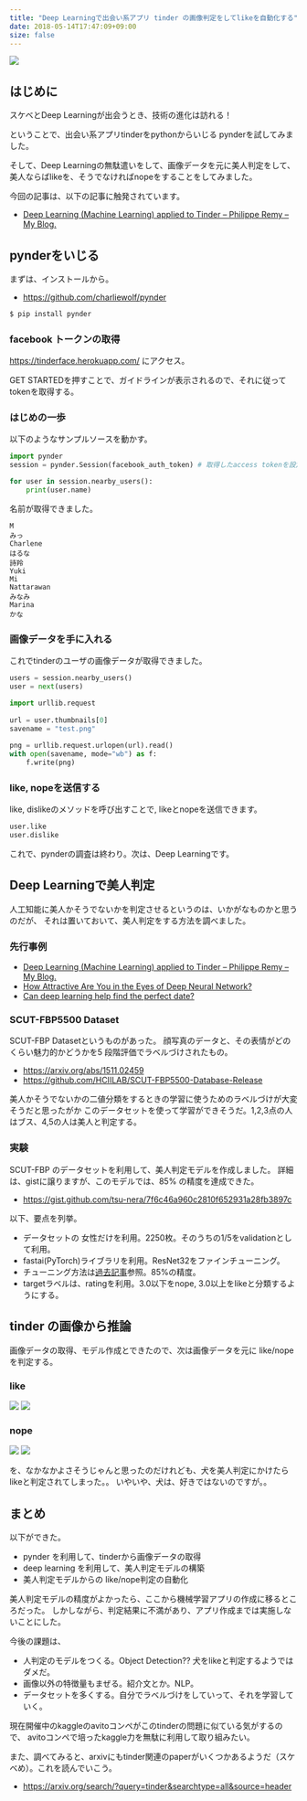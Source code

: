 ```yaml
---
title: "Deep Learningで出会い系アプリ tinder の画像判定をしてlikeを自動化する"
date: 2018-05-14T17:47:09+09:00
size: false
---
```


<img src="https://lh3.googleusercontent.com/88Vr382ZFo2bAbu_eM9KT1TNFC4ttFNdtuS_hbnUXA2K_sR3d2mdXZEHLTrxMr8GsT7hGvgL_Egyu8MUScYWxBaIL0bGp8lohotnVilz462AhX5-CPJ-d3fVq66Da1iZmG6P3mXjASmB0k51_52vU9hgJmFI7kWprdfYuFYytw4PimBLwj_jGx9KQxw8T-hHxrYs9JBKNxoIEmJVE3vXWQZ-RgK8CQdl_t-lrhQp1gOj0ZYqsKoTIDYuz21MQMJLLEo9wgwXd3I6HpS55ca_iAyLU_cjp8GvMJzgJTOpXCWNTSWottrlUMi5smalIzLx1d8DVzlxm0yi6pPCNId2OOE9Yn14lZr_L7INUabvXNtUu0wgXkfJOhrrxTbuU9A4lJHRKoeL-8tTLNyk71awkfIx1ZwyD8DI9s6L-it0ISh3ZrJzRBCGgvXq00TxqTU6qDrBGeLhPYxMKozNOXeaQm1Ju_ubPIY3xxv1DRIT4lbgF2mT2LJl3pnWwQ82VSarwpTH8e3m8LHJyrBXl72wDM_ZdLvF5EX3p13oQAEMbCmmHfo_zwrCbxhnT1fdicJAb5gqmrQ6f2g8y1Cg40qKPh7RFD2kBm_IvKK0rgc=w400-h300-no">

## はじめに
スケベとDeep Learningが出会うとき、技術の進化は訪れる！

ということで、出会い系アプリtinderをpythonからいじる pynderを試してみました。

そして、Deep Learningの無駄遣いをして、画像データを元に美人判定をして、
美人ならばlikeを、そうでなければnopeをすることをしてみました。

今回の記事は、以下の記事に触発されています。
- [Deep Learning \(Machine Learning\) applied to Tinder – Philippe Remy – My Blog\.](https://philipperemy.github.io/tinder-deep-learning/)

## pynderをいじる
まずは、インストールから。
- https://github.com/charliewolf/pynder

```bash
$ pip install pynder
```

### facebook トークンの取得
https://tinderface.herokuapp.com/ にアクセス。

GET STARTEDを押すことで、ガイドラインが表示されるので、それに従って tokenを取得する。

### はじめの一歩
以下のようなサンプルソースを動かす。

```python
import pynder
session = pynder.Session(facebook_auth_token) # 取得したaccess tokenを設定

for user in session.nearby_users():
    print(user.name)
```

名前が取得できました。

```text
M
みっ
Charlene
はるな
詩羚
Yuki
Mi
Nattarawan
みなみ
Marina
かな
```

### 画像データを手に入れる
これでtinderのユーザの画像データが取得できました。

```python
users = session.nearby_users()
user = next(users)

import urllib.request
 
url = user.thumbnails[0]
savename = "test.png"
 
png = urllib.request.urlopen(url).read()
with open(savename, mode="wb") as f:
    f.write(png)
```

### like, nopeを送信する
like, dislikeのメソッドを呼び出すことで, likeとnopeを送信できます。

```python
user.like
user.dislike
```

これで、pynderの調査は終わり。次は、Deep Learningです。

## Deep Learningで美人判定
人工知能に美人かそうでないかを判定させるというのは、いかがなものかと思うのだが、
それは置いておいて、美人判定をする方法を調べました。

### 先行事例
- [Deep Learning \(Machine Learning\) applied to Tinder – Philippe Remy – My Blog\.](https://philipperemy.github.io/tinder-deep-learning/)
- [How Attractive Are You in the Eyes of Deep Neural Network?](https://towardsdatascience.com/how-attractive-are-you-in-the-eyes-of-deep-neural-network-3d71c0755ccc)
- [Can deep learning help find the perfect date?](https://www.kdnuggets.com/2015/07/can-deep-learning-help-find-perfect-girl.html)

### SCUT-FBP5500 Dataset
SCUT-FBP Datasetというものがあった。
顔写真のデータと、その表情がどのくらい魅力的かどうかを5 段階評価でラベルづけされたもの。

- https://arxiv.org/abs/1511.02459
- https://github.com/HCIILAB/SCUT-FBP5500-Database-Release

美人かそうでないかの二値分類をするときの学習に使うためのラベルづけが大変そうだと思ったがか
このデータセットを使って学習ができそうだ。1,2,3点の人はブス、4,5の人は美人と判定する。

### 実験
SCUT-FBP のデータセットを利用して、美人判定モデルを作成しました。
詳細は、gistに譲りますが、このモデルでは、85% の精度を達成できた。

- https://gist.github.com/tsu-nera/7f6c46a960c2810f652931a28fb3897c

以下、要点を列挙。

- データセットの 女性だけを利用。2250枚。そのうちの1/5をvalidationとして利用。
- fastai(PyTorch)ライブラリを利用。ResNet32をファインチューニング。
- チューニング方法は[過去記事](https://futurismo.biz/2018/05/fastai_lesson2/)参照。85%の精度。
- targetラベルは、ratingを利用。3.0以下をnope, 3.0以上をlikeと分類するようにする。


## tinder の画像から推論
画像データの取得、モデル作成とできたので、次は画像データを元に like/nopeを判定する。

### like
<img src="https://lh3.googleusercontent.com/4zQgbHcrnX8CFBpEs0oo_tqKc00UHNvzZ7pTrHtfQO4izEm8bC5h3CIYswm953Pc33Xy2K4i2NFfd5jiGeyO7IKPOoRjWAhV16XMGLkeYqls0An051kpV5VsGSixt1qQfYloX8HIiYupemx2RTf4ueHUSOIuf3XYZoC351En0oyO5Ua0Tcxvvnt0TnTjoLnnZnWGFsbw8VgJgAvnGHrRmD1S-6c586TS3cx6e21HgaU-eGGJOhNV_WnSxjE5Af9skLFJP6uefNhmXXQ6HsAXh93lwxeKIly8XxNE6eC6pyKV0-HDGVpj1WQ3jhoPq5uYcRufJBn9uZynWhSVa9VgSydINzRHeLEqBXxsK-XyhghkjB7P1yMvyWkOK7nA-2S4S7IlYWH8FUl6SUnnE9Zy7Vo58t65FwKsjXucDIZ7Dpx0lRc4uIFe9gOJmi8rdIPMMsrpZPqiWlGCy_bANMUIBFachpEmIKdlfhVvi8hdGUpFMOFc8NjyTIBVjpmElXM4Zta3Ng9LC4wgOu7Y6Ig9ZvSxk1f-OFjNSEuI5eqZI-qru9ZrjMPv5E8-l3yvuyv-HPJJo0rZkQI1R2wbFNriGyOsfGVXXX3_qf33jwk=w618-h500-no">

<img src="https://lh3.googleusercontent.com/Q0POUddJ53MlUwp3rUCXz0TmPSc60CTDoWJMEVbXfK9pVK8Ab4Y3Ov7LKCuj-bCWT73yOqXgxTDO9zEYJzrlAIq5Q8MuqbhIfuSjFJdDUN4hyfsu4C7x4Z1d1acokd6vDg8Rvgk84jB0JM0p4_g6m_PcMje5DGBwSnU_ZsMz7rIYeDHdbKmcazBfyAcO0p1kS45NY76t3e7g-Q-Sj_nOho7SAmR1xz1o49wUSaSQ2STkBGonO1EW_wukMJcqdc9HZamUTfAjdOABvuBbb-O1XnuTvf_AWmLBq_MrEnfV9-UjU5kkztR2liwcItAHJyfteX6xoppdyczMYgberTdsC3Yh8gBHUPKZm2ybRhQ6rtg6PhWH5oq6TI4V5CFR65tQKWpZkBcdf-HOgvJkHaI5tyfxTn4dsvCDcr-aUG_rxY2YtKhZ3zfCZ3rERcWZSDXcY9ZTyhRSuivuoUWziC8N6o5pKawbnEbvCuyX8dZJ-j_0VQgQhdoxV3jTzFrzcArG4JT8QSWSh9HZQI0pHWS-HHLyUL_N6WTAfyAkeMNcmjbUQjY3kDEwmyNDn3An3SS6zWxH4VAAaPOB7lJWRzq-KgpmMxwyNLoWhH0FGp4=w404-h427-no">

### nope
<img src="https://lh3.googleusercontent.com/1-pBy0D65oWfYfoaZeGvG8WdoScGXCyyopIF5DdQyMotSGUvsSLFSH3p3xoMkGDrw92WdhFavvKOxqU9pHygmCi09G_fnGnAz08rLX3n8hLm-Wswi2i0JlISw51CmJ-nU2IUDB20yJhm9RY7hrRY1sMldpwna-zv39dhvOhTYnqDo731gdHzkiwwaCJRTre2S26wjKfLWiokiq37YKhoJGghU8sim6SRkNkIAcDe8xCaqMVzE71ckV8LlJJrlyTMzV-ZCdAv5N6tKQ1GrfGVC-GtLH8Rx6qijt1XvUomYPrH8kLVS6pvWkycoRib17Wpqct7mNS1SZEcX5MhDQtr5390xU7ZING9Wn4O3WPHooj2RoM_bSN3hdBPyIKeI28cP66J6SOXHar3wXHaonF1qmtrMarfRh0KLPHE4KNvhiaPZtqUucFUvJ2WNJEKGgGNu5Dzm8KnPlWl0rVJDkbFBt8lO8J5EHe7H-LrBNQk84qUNaq4A6TzXJgELdraXGyju468TWGUrav2OYL4BAa1qzCUc9spNC5IaypbZYvMeJm7cwCxMYPE30GhmIPS1XVajmY75jpnT1d7LW1cmOdnZItjgqMPYO9eBcJ4iq0=w434-h419-no">

<img src="https://lh3.googleusercontent.com/GxZbjwPWrK6tMcMyTCDv_oNploWRG8v64S65rmlYPhOlqOxIM1LEDOJQNe9ajzAnjR0s3ggzss_wQkwMbkh9G8YpW-vOKcs3AiXntM3qlfNLIIH7acEu0S96z_sNmVqMBIT0cZyyhXg2RpOJqQJ1CBJCTKU5oZkEwfUYyTsx8qud6Zfib9uJlPGz6Xg2Hfhf_YZpEaawzSTB7H_4anBpEtSV5lJrirMv1bOWAsjhPT1LK4Ea2jfMpLTppP1Lsb4_1Ktuvmj4GvSYWUy6poNLT7UYpZt6IsabyKiD5CAoZyMw8LlOkv3rmLOF1skjoRSyOUfVSU2NvBpIrPbuRxLsKVkrnBN1XrSBUozlxN2U4L80IhCQJakepYpre7C4DAxXcOqmAxMMQ186WzA2nFQwWB5Enr-_i6f0uubw6zdgGIz7IvRxSmdv7utFmhSCyG7SIS-usHojhk4pFb9-MrB-byHG2pCNlqexbFE22Sd--RYJ74DUcqxFHKrnOYxcpF2IZnvrtpPB4HtYfoR-FcfeC-BzchJ0AySycR5vz4cU-DauvQw4dzFndoebnZYzAn-vOAPYAKLKMKFbzeoncgUn7M2JiFDilLY1TK094fs=w384-h426-no">

を、なかなかよさそうじゃんと思ったのだけれども、犬を美人判定にかけたらlikeと判定されてしまった。。
いやいや、犬は、好きではないのですが。。

## まとめ
以下ができた。

- pynder を利用して、tinderから画像データの取得
- deep learning を利用して、美人判定モデルの構築
- 美人判定モデルからの like/nope判定の自動化

美人判定モデルの精度がよかったら、ここから機械学習アプリの作成に移るところだった。
しかしながら、判定結果に不満があり、アプリ作成までは実施しないことにした。

今後の課題は、

- 人判定のモデルをつくる。Object Detection?? 犬をlikeと判定するようではダメだ。
- 画像以外の特徴量もまぜる。紹介文とか。NLP。
- データセットを多くする。自分でラベルづけをしていって、それを学習していく。

現在開催中のkaggleのavitoコンペがこのtinderの問題に似ている気がするので、
avitoコンペで培ったkaggle力を無駄に利用して取り組みたい。

また、調べてみると、arxivにもtinder関連のpaperがいくつかあるようだ（スケベめ）。これを読んでいこう。

- https://arxiv.org/search/?query=tinder&searchtype=all&source=header

